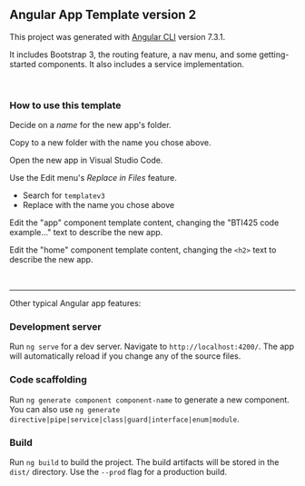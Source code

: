 ## Angular App Template version 2

This project was generated with [Angular CLI](https://github.com/angular/angular-cli) version 7.3.1.

It includes Bootstrap 3, the routing feature, a nav menu, and some getting-started components. It also includes a service implementation. 

<br>

### How to use this template

Decide on a *name* for the new app's folder. 

Copy to a new folder with the name you chose above. 

Open the new app in Visual Studio Code. 

Use the Edit menu's *Replace in Files* feature.  
* Search for `templatev3` 
* Replace with the name you chose above

Edit the "app" component template content, changing the "BTI425 code example..." text to describe the new app. 

Edit the "home" component template content, changing the `<h2>` text to describe the new app. 

<br>

<hr>

Other typical Angular app features:

### Development server

Run `ng serve` for a dev server. Navigate to `http://localhost:4200/`. The app will automatically reload if you change any of the source files.

### Code scaffolding

Run `ng generate component component-name` to generate a new component. You can also use `ng generate directive|pipe|service|class|guard|interface|enum|module`.

### Build

Run `ng build` to build the project. The build artifacts will be stored in the `dist/` directory. Use the `--prod` flag for a production build.
